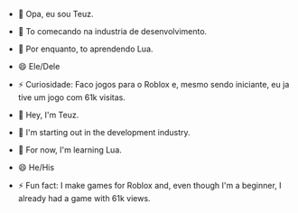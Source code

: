 - 👋 Opa, eu sou Teuz.
- 👀 To comecando na industria de desenvolvimento.
- 🌱 Por enquanto, to aprendendo Lua.
- 😄 Ele/Dele
- ⚡ Curiosidade: Faco jogos para o Roblox e, mesmo sendo iniciante, eu ja tive um jogo com 61k visitas.

- 👋 Hey, I'm Teuz.
- 👀 I'm starting out in the development industry.
- 🌱 For now, I'm learning Lua.
- 😄 He/His
- ⚡ Fun fact: I make games for Roblox and, even though I'm a beginner, I already had a game with 61k views.
<!---
TeuzDev-Horiware/TeuzDev-Horiware is a ✨ special ✨ repository because its `README.md` (this file) appears on your GitHub profile.
You can click the Preview link to take a look at your changes.
--->
